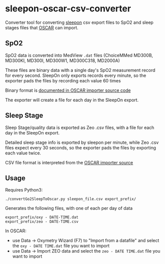 # sleepon-oscar-csv-converter

Converter tool for converting [sleepon](https://www.sleepon.us/) csv export files to SpO2 and sleep stages files that [OSCAR](https://sleepfiles.com/OSCAR/) can import.

## SpO2

SpO2 data is converted into MedView `.dat` files (ChoiceMMed MD300B, MD300KI, MD300I, MD300W1, MD300C318, MD2000A)

These files are binary data with a single day's SpO2 measurement record for every second. SleepOn only exports records every minute, so the exporter pads the files by recording each value 60 times

Binary format is [documented in OSCAR importer source code](https://gitlab.com/pholy/OSCAR-code/-/blob/master/oscar/SleepLib/loader_plugins/md300w1_loader.cpp#L150)

The exporter will create a file for each day in the SleepOn export. 

## Sleep Stage

Sleep Stage/quality data is exported as Zeo .csv files, with a file for each day in the SleepOn export. 

Detailed sleep stage info is exported by sleepon per minute, while Zeo .csv files expect every 30 seconds, so the exporter pads the files by exporting each value twice.

CSV file format is interpreted from the [OSCAR importer source](https://gitlab.com/pholy/OSCAR-code/-/blob/master/oscar/SleepLib/loader_plugins/zeo_loader.cpp)


## Usage

Requires Python3: 

```
./convertGo2SleepToOscar.py sleepon_file.csv export_prefix/
```

Generates the following files, with one of each per day of data

```
export_prefix/oxy - DATE-TIME.dat
export_prefix/zeo - DATE-TIME.csv
```

In OSCAR:

* use Data -> Oxymetry Wizard (F7) to "Import from a datafile" and select the 
`oxy - DATE TIME.dat` file you want to import
* use Data -> Import ZEO data and select the `zeo - DATE TIME.dat` file you want to import
